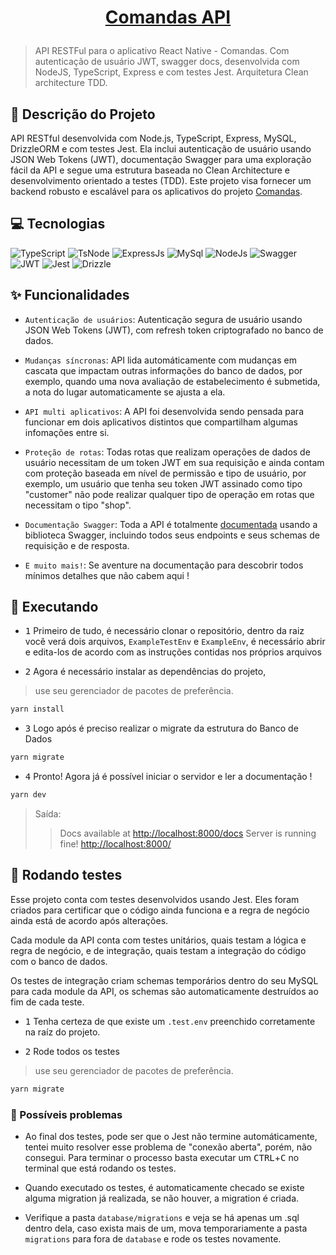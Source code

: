 <h1 align="center" style="color: white">
    
[Comandas API](https://comandas-api.vercel.app/docs/)

</h1>

> API RESTFul para o aplicativo React Native - Comandas. Com autenticação de usuário JWT, swagger docs, desenvolvida com NodeJS, TypeScript, Express e com testes Jest. Arquitetura Clean architecture TDD.

## 🧠 Descrição do Projeto

API RESTful desenvolvida com Node.js, TypeScript, Express, MySQL, DrizzleORM e com testes Jest. Ela inclui autenticação de usuário usando JSON Web Tokens (JWT), documentação Swagger para uma exploração fácil da API e segue uma estrutura baseada no Clean Architecture e desenvolvimento orientado a testes (TDD). Este projeto visa fornecer um backend robusto e escalável para os aplicativos do projeto [Comandas](https://github.com/alvarosoaress/Comandas/tree/main).

## 💻 Tecnologias

![TypeScript](https://img.shields.io/badge/TypeScript-20232A?style=for-the-badge&logo=typescript&logoColor=007ACC)
![TsNode](https://img.shields.io/badge/ts--node-20232A?style=for-the-badge&logo=ts-node&logoColor=3178C6)
![ExpressJs](https://img.shields.io/badge/Express%20js-20232A?style=for-the-badge&logo=express&logoColor=white)
![MySql](https://img.shields.io/badge/MySQL-20232A?style=for-the-badge&logo=mysql&logoColor=005C84)
![NodeJs](https://img.shields.io/badge/Node%20js-20232A?style=for-the-badge&logo=nodedotjs&logoColor=339933)
![Swagger](https://img.shields.io/badge/Swagger-20232A?style=for-the-badge&logo=Swagger&logoColor=85EA2D)
![JWT](https://img.shields.io/badge/JWT-20232A?style=for-the-badge&logo=JSON%20web%20tokens&logoColor=white)
![Jest](https://img.shields.io/badge/Jest-20232A?style=for-the-badge&logo=jest&logoColor=C21325)
![Drizzle](https://img.shields.io/badge/Drizzle%20ORM-20232A?style=for-the-badge&logo=drizzle&logoColor=339933)

## ✨ Funcionalidades

- `Autenticação de usuários`: Autenticação segura de usuário usando JSON Web Tokens (JWT), com refresh token criptografado no banco de dados.

- `Mudanças síncronas`: API lida automáticamente com mudanças em cascata que impactam outras informações do banco de dados, por exemplo, quando uma nova avaliação de estabelecimento é submetida, a nota do lugar automaticamente se ajusta a ela.

- `API multi aplicativos`: A API foi desenvolvida sendo pensada para funcionar em dois aplicativos distintos que compartilham algumas infomações entre si.

- `Proteção de rotas`: Todas rotas que realizam operações de dados de usuário necessitam de um token JWT em sua requisição e ainda contam com proteção baseada em nível de permissão e tipo de usuário, por exemplo, um usuário que tenha seu token JWT assinado como tipo "customer" não pode realizar qualquer tipo de operação em rotas que necessitam o tipo "shop".

- `Documentação Swagger`: Toda a API é totalmente [documentada](https://comandas-api.vercel.app/docs/) usando a biblioteca Swagger, incluindo todos seus endpoints e seus schemas de requisição e de resposta.

- `E muito mais!`: Se aventure na documentação para descobrir todos mínimos detalhes que não cabem aqui !

## 🚀 Executando

- <kbd>1</kbd> Primeiro de tudo, é necessário clonar o repositório, dentro da raiz você verá dois arquivos, `ExampleTestEnv` e `ExampleEnv`, é necessário abrir e edita-los de acordo com as instruções contidas nos próprios arquivos

- <kbd>2</kbd> Agora é necessário instalar as dependências do projeto,

> use seu gerenciador de pacotes de preferência.

```sh
yarn install
```

- <kbd>3</kbd> Logo após é preciso realizar o migrate da estrutura do Banco de Dados

```sh
yarn migrate
```

- <kbd>4</kbd> Pronto! Agora já é possível iniciar o servidor e ler a documentação !

```sh
yarn dev
```

> Saída:
>> Docs available at <http://localhost:8000/docs>
>> Server is running fine! <http://localhost:8000/>

## 🔧 Rodando testes

Esse projeto conta com testes desenvolvidos usando Jest. Eles foram criados para certificar que o código ainda funciona e a regra de negócio ainda está de acordo após alterações.

Cada module da API conta com testes unitários, quais testam a lógica e regra de negócio, e de integração, quais testam a integração do código com o banco de dados.

Os testes de integração criam schemas temporários dentro do seu MySQL para cada module da API, os schemas são automaticamente destruídos ao fim de cada teste.

- <kbd>1</kbd> Tenha certeza de que existe um `.test.env` preenchido corretamente na raíz do projeto.

- <kbd>2</kbd> Rode todos os testes

> use seu gerenciador de pacotes de preferência.

```sh
yarn migrate
```

### 🚧 Possíveis problemas

- Ao final dos testes, pode ser que o Jest não termine automáticamente, tentei muito resolver esse problema de "conexão aberta", porém, não consegui. Para terminar o processo basta executar um <kbd>CTRL</kbd>+<kbd>C</kbd> no terminal que está rodando os testes.

- Quando executado os testes, é automaticamente checado se existe alguma migration já realizada, se não houver, a migration é criada.

- Verifique a pasta `database/migrations` e veja se há apenas um .sql dentro dela, caso exista mais de um, mova temporariamente a pasta `migrations` para fora de `database` e rode os testes novamente.

<!--Comandas API>
<!--2>
<!--https://comandas-api.vercel.app/docs/>
<!--TypeScript;TsNode;Express;MySQL;Node.JS;Swagger;JsonWebTokens;Jest;Drizzle>
<!-->
<!--API RESTful desenvolvida com Node.js, TypeScript, Express, MySQL, DrizzleORM e com testes Jest. Ela inclui autenticação de usuário usando JSON Web Tokens (JWT), documentação Swagger para uma exploração fácil da API e segue uma estrutura baseada no Clean Architecture e desenvolvimento orientado a testes (TDD). Este projeto visa fornecer um backend robusto e escalável para os aplicativos do projeto Comandas >
<!--available>
